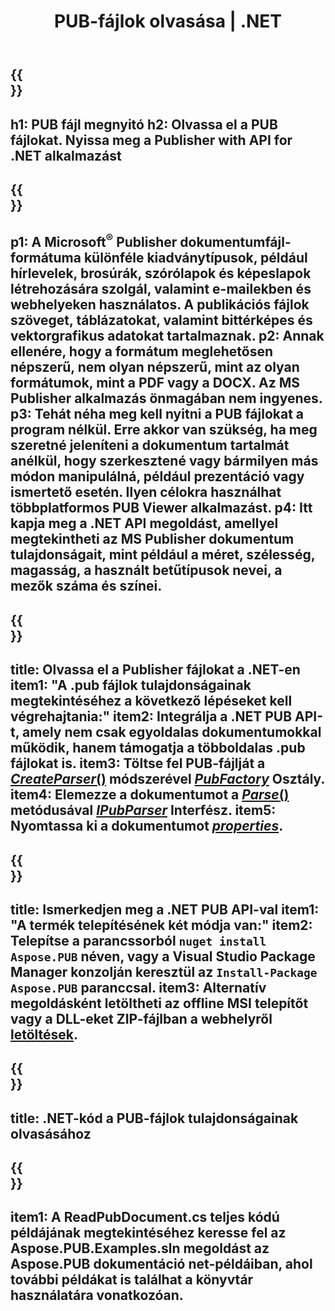 ﻿---
translation: true
template: /_templates/reader-net.md
title: PUB-fájlok olvasása | .NET
description: Nyissa meg a Publisher fájlokat programozottan. Helyszíni .NET C# API megoldás a PUB-tulajdonságok olvasásához. Használja a projektbe való integráláshoz.
url: /net/read-pub-file/
metakeywords: pub fájl megnyitása .net, kiadói fájlok megtekintése c#, kiadói fájlok olvasása, kiadói megjelenítő c#-hoz, pub formátum olvasó, publikációs fájl megnyitó
family: pub
platformtag: net
---

{{<section banner>}}
---
h1: PUB fájl megnyitó
h2: Olvassa el a PUB fájlokat. Nyissa meg a Publisher with API for .NET alkalmazást
---

{{<section overview>}}
---
p1: A Microsoft<sup>®</sup> Publisher dokumentumfájl-formátuma különféle kiadványtípusok, például hírlevelek, brosúrák, szórólapok és képeslapok létrehozására szolgál, valamint e-mailekben és webhelyeken használatos. A publikációs fájlok szöveget, táblázatokat, valamint bittérképes és vektorgrafikus adatokat tartalmaznak.
p2: Annak ellenére, hogy a formátum meglehetősen népszerű, nem olyan népszerű, mint az olyan formátumok, mint a PDF vagy a DOCX. Az MS Publisher alkalmazás önmagában nem ingyenes.
p3: Tehát néha meg kell nyitni a PUB fájlokat a program nélkül. Erre akkor van szükség, ha meg szeretné jeleníteni a dokumentum tartalmát anélkül, hogy szerkesztené vagy bármilyen más módon manipulálná, például prezentáció vagy ismertető esetén. Ilyen célokra használhat többplatformos PUB Viewer alkalmazást.
p4: Itt kapja meg a .NET API megoldást, amellyel megtekintheti az MS Publisher dokumentum tulajdonságait, mint például a méret, szélesség, magasság, a használt betűtípusok nevei, a mezők száma és színei.
---

{{<section feature1>}}
---
title: Olvassa el a Publisher fájlokat a .NET-en
item1: "A .pub fájlok tulajdonságainak megtekintéséhez a következő lépéseket kell végrehajtania:"
item2: Integrálja a .NET PUB API-t, amely nem csak egyoldalas dokumentumokkal működik, hanem támogatja a többoldalas .pub fájlokat is.
item3: Töltse fel PUB-fájlját a [*CreateParser*()](https://reference.aspose.com/pub/net/aspose.pub/pubfactory//methods/createparser/index) módszerével [*PubFactory*](https://reference.aspose.com/pub/net/aspose.pub/pubfactory/) Osztály.
item4: Elemezze a dokumentumot a [*Parse*()](https://reference.aspose.com/pub/net/aspose.pub/ipubparser//methods/parse)   metódusával [*IPubParser*](https://reference.aspose.com/pub/net/aspose.pub/ipubparser/) Interfész.
item5: Nyomtassa ki a dokumentumot [*properties*](https://reference.aspose.com/pub/net/aspose.pub/document/#properties).
---

{{<section feature2>}}
---
title: Ismerkedjen meg a .NET PUB API-val
item1: "A termék telepítésének két módja van:"
item2: Telepítse a parancssorból ```nuget install Aspose.PUB``` néven, vagy a Visual Studio Package Manager konzolján keresztül az ```Install-Package Aspose.PUB``` paranccsal.
item3: Alternatív megoldásként letöltheti az offline MSI telepítőt vagy a DLL-eket ZIP-fájlban a webhelyről [letöltések](https://releases.aspose.com/pub/net/).
---

{{<section codeexample>}}
---
title: .NET-kód a PUB-fájlok tulajdonságainak olvasásához
---

{{<section summary>}}
---
item1: A ReadPubDocument.cs teljes kódú példájának megtekintéséhez keresse fel az Aspose.PUB.Examples.sln megoldást az Aspose.PUB dokumentáció net-példáiban, ahol további példákat is találhat a könyvtár használatára vonatkozóan.
---